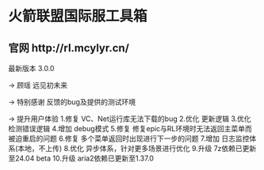 <h1>火箭联盟国际服工具箱</h1>
<h2>官网 http://rl.mcylyr.cn/</h2>

最新版本 3.0.0

→ 顾瑶
远见初未来

→ 特别感谢
反馈的bug及提供的测试环境

→ 提升用户体验
1.修复 VC、Net运行库无法下载的bug
2.优化 更新逻辑
3.优化 检测错误逻辑
4.增加 debug模式
5.修复 修复epic与RL环境时无法返回主菜单而被迫重启的问题
6.修复 多个菜单返回时出现进行下一步的问题
7.增加 日志监控体系(本地，不上传)
8.优化 异步体系，针对更多场景进行优化
9.升级 7z依赖已更新至24.04 beta
10.升级 aria2依赖已更新至1.37.0

